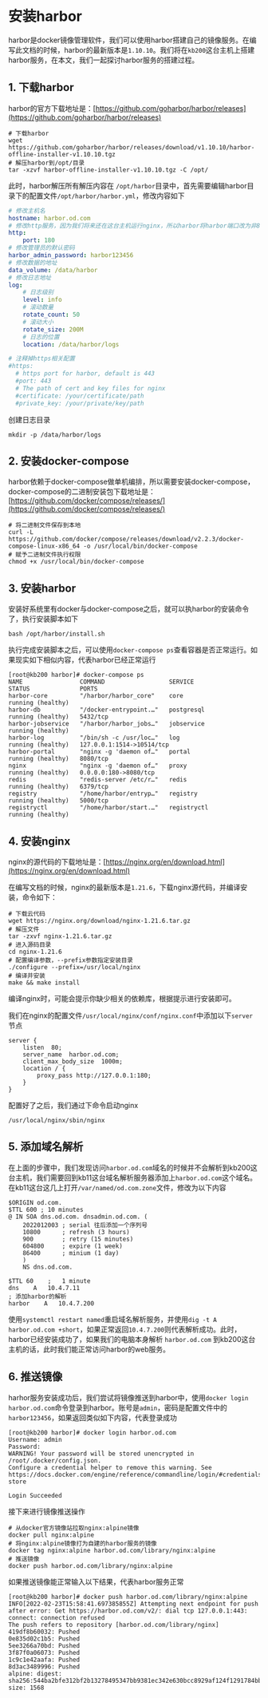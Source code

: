 # 安装harbor

harbor是docker镜像管理软件，我们可以使用harbor搭建自己的镜像服务。在编写此文档的时候，harbor的最新版本是`1.10.10`。我们将在`kb200`这台主机上搭建harbor服务，在本文，我们一起探讨harbor服务的搭建过程。


## 1. 下载harbor

harbor的官方下载地址是：[https://github.com/goharbor/harbor/releases](https://github.com/goharbor/harbor/releases)


```shell
# 下载harbor
wget https://github.com/goharbor/harbor/releases/download/v1.10.10/harbor-offline-installer-v1.10.10.tgz
# 解压harbor到/opt/目录
tar -xzvf harbor-offline-installer-v1.10.10.tgz -C /opt/
```

此时，harbor解压所有解压内容在 `/opt/harbor`目录中，首先需要编辑harbor目录下的配置文件`/opt/harbor/harbor.yml`，修改内容如下

```yaml
# 修改主机名
hostname: harbor.od.com
# 修改http服务，因为我们将来还在这台主机运行nginx，所以harbor将harbor端口改为非80端口
http:
	port: 180
# 修改管理员的默认密码
harbor_admin_password: harbor123456
# 修改数据的地址
data_volume: /data/harbor
# 修改日志地址
log:
	# 日志级别
	level: info
	# 滚动数量
	rotate_count: 50
	# 滚动大小
	rotate_size: 200M
	# 日志的位置
	location: /data/harbor/logs

# 注释掉https相关配置
#https:
  # https port for harbor, default is 443
  #port: 443
  # The path of cert and key files for nginx
  #certificate: /your/certificate/path
  #private_key: /your/private/key/path
```

创建日志目录

```shell
mkdir -p /data/harbor/logs
```


## 2. 安装docker-compose

harbor依赖于docker-compose做单机编排，所以需要安装docker-compose，docker-compose的二进制安装包下载地址是：[https://github.com/docker/compose/releases/](https://github.com/docker/compose/releases/)

```shell
# 将二进制文件保存到本地
curl -L https://github.com/docker/compose/releases/download/v2.2.3/docker-compose-linux-x86_64 -o /usr/local/bin/docker-compose
# 赋予二进制文件执行权限
chmod +x /usr/local/bin/docker-compose
```


## 3. 安装harbor

安装好系统里有docker与docker-compose之后，就可以执harbor的安装命令了，执行安装脚本如下

```shell
bash /opt/harbor/install.sh
```

执行完成安装脚本之后，可以使用`docker-compose ps`查看容器是否正常运行。如果现实如下相似内容，代表harbor已经正常运行


```shell
[root@kb200 harbor]# docker-compose ps
NAME                COMMAND                  SERVICE             STATUS              PORTS
harbor-core         "/harbor/harbor_core"    core                running (healthy)   
harbor-db           "/docker-entrypoint.…"   postgresql          running (healthy)   5432/tcp
harbor-jobservice   "/harbor/harbor_jobs…"   jobservice          running (healthy)   
harbor-log          "/bin/sh -c /usr/loc…"   log                 running (healthy)   127.0.0.1:1514->10514/tcp
harbor-portal       "nginx -g 'daemon of…"   portal              running (healthy)   8080/tcp
nginx               "nginx -g 'daemon of…"   proxy               running (healthy)   0.0.0.0:180->8080/tcp
redis               "redis-server /etc/r…"   redis               running (healthy)   6379/tcp
registry            "/home/harbor/entryp…"   registry            running (healthy)   5000/tcp
registryctl         "/home/harbor/start.…"   registryctl         running (healthy)
```



## 4. 安装nginx

nginx的源代码的下载地址是：[https://nginx.org/en/download.html](https://nginx.org/en/download.html)


在编写文档的时候，nginx的最新版本是`1.21.6`，下载nginx源代码，并编译安装，命令如下：

```shell
# 下载云代码
wget https://nginx.org/download/nginx-1.21.6.tar.gz
# 解压文件
tar -zxvf nginx-1.21.6.tar.gz
# 进入源码目录
cd nginx-1.21.6
# 配置编译参数，--prefix参数指定安装目录
./configure --prefix=/usr/local/nginx
# 编译并安装
make && make install
```


编译nginx时，可能会提示你缺少相关的依赖库，根据提示进行安装即可。


我们在nginx的配置文件`/usr/local/nginx/conf/nginx.conf`中添加以下`server`节点

```
server {
	listen  80;
	server_name  harbor.od.com;
	client_max_body_size  1000m;
	location / {
		proxy_pass http://127.0.0.1:180;
	}
}
```



配置好了之后，我们通过下命令启动nginx

```shell
/usr/local/nginx/sbin/nginx
```


## 5. 添加域名解析

在上面的步骤中，我们发现访问`harbor.od.com`域名的时候并不会解析到kb200这台主机，我们需要回到kb11这台域名解析服务器添加上`harbor.od.com`这个域名。在kb11这台这几上打开`/var/named/od.com.zone`文件，修改为以下内容

```
$ORIGIN od.com.
$TTL 600 ; 10 minutes
@ IN SOA dns.od.com. dnsadmin.od.com. (
    2022012003 ; serial 往后添加一个序列号
    10800      ; refresh (3 hours)
    900        ; retry (15 minutes)
    604800     ; expire (1 week)
    86400      ; minium (1 day)
    )
    NS dns.od.com.

$TTL 60    ;   1 minute
dns    A   10.4.7.11
; 添加harbor的解析
harbor    A   10.4.7.200
```

使用`systemctl restart named`重启域名解析服务，并使用`dig -t A harbor.od.com +short`，如果正常返回`10.4.7.200`则代表解析成功。此时，harbor已经安装成功了，如果我们的电脑本身解析 `harbor.od.com` 到kb200这台主机的话，此时我们能正常访问harbor的web服务。



## 6. 推送镜像

harhor服务安装成功后，我们尝试将镜像推送到harbor中，使用`docker login harbor.od.com`命令登录到harbor。账号是`admin`，密码是配置文件中的`harbor123456`，如果返回类似如下内容，代表登录成功

```shell
[root@kb200 harbor]# docker login harbor.od.com
Username: admin
Password: 
WARNING! Your password will be stored unencrypted in /root/.docker/config.json.
Configure a credential helper to remove this warning. See
https://docs.docker.com/engine/reference/commandline/login/#credentials-store

Login Succeeded
```


接下来进行镜像推送操作

```shell
# 从docker官方镜像站拉取nginx:alpine镜像
docker pull nginx:alpine
# 将nginx:alpine镜像打为自建的harbor服务的镜像
docker tag nginx:alpine harbor.od.com/library/nginx:alpine
# 推送镜像
docker push harbor.od.com/library/nginx:alpine
```

如果推送镜像能正常输入以下结果，代表harbor服务正常

```shell
[root@kb200 harbor]# docker push harbor.od.com/library/nginx:alpine
INFO[2022-02-23T15:58:41.697385855Z] Attempting next endpoint for push after error: Get https://harbor.od.com/v2/: dial tcp 127.0.0.1:443: connect: connection refused 
The push refers to repository [harbor.od.com/library/nginx]
419df8b60032: Pushed 
0e835d02c1b5: Pushed 
5ee3266a70bd: Pushed 
3f87f0a06073: Pushed 
1c9c1e42aafa: Pushed 
8d3ac3489996: Pushed 
alpine: digest: sha256:544ba2bfe312bf2b13278495347bb9381ec342e630bcc8929af124f1291784bb size: 1568
```






